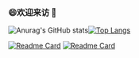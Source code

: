### 😄欢迎来访 👋

<!--
**Cltcj/Cltcj** is a ✨ _special_ ✨ repository because its `README.md` (this file) appears on your GitHub profile.

Here are some ideas to get you started:

- 🔭 I’m currently working on ...
- 🌱 I’m currently learning ...
- 👯 I’m looking to collaborate on ...
- 🤔 I’m looking for help with ...
- 💬 Ask me about ...
- 📫 How to reach me: ...
- 😄 Pronouns: ...
- ⚡ Fun fact: ...
-->

![Anurag's GitHub stats](https://github-readme-stats.vercel.app/api?username=Cltcj&show_icons=true&theme=radical)[![Top Langs](https://github-readme-stats.vercel.app/api/top-langs/?username=Cltcj&hide=javascript,html&layout=compact)](https://github.com/anuraghazra/github-readme-stats)


[![Readme Card](https://github-readme-stats.vercel.app/api/pin/?username=Cltcj&repo=Mytinyhttpd)](https://github.com/Cltcj/Mytinyhttpd)
[![Readme Card](https://github-readme-stats.vercel.app/api/pin/?username=Cltcj&repo=MyWebServer)](https://github.com/Cltcj/MyWebServer)



